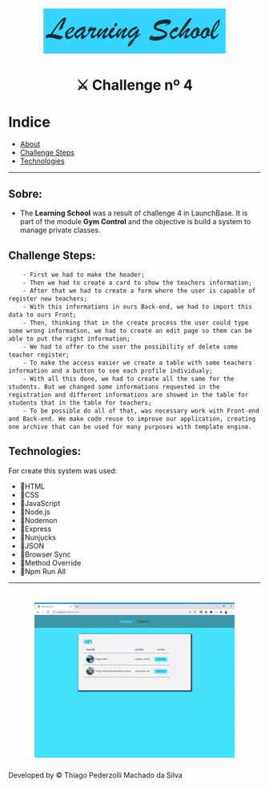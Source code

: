 <h1 align="center">
    <img src="learninglogo.png">
</h1>

<h1 align="center">
⚔ Challenge nº 4
</h1>

# Indice

- [About](#-About)
- [Challenge Steps](#-Challenge-Steps)
- [Technologies](#-Technologies)

---
## Sobre:

- The **Learning School** was a result of challenge 4 in LaunchBase. It is part of the module **Gym Control** and the objective is build a system to manage private classes.

## Challenge Steps:

        - First we had to make the header;
        - Then we had to create a card to show the teachers information;
        - After that we had to create a form where the user is capable of register new teachers;
        - With this informations in ours Back-end, we had to import this data to ours Front;
        - Then, thinking that in the create process the user could type some wrong information, we had to create an edit page so them can be able to put the right information;
        - We had to offer to the user the possibility of delete some teacher register;
        - To make the access easier we create a table with some teachers information and a button to see each profile individualy;
        - With all this done, we had to create all the same for the students. But we changed some informations requested in the registration and different informations are showed in the table for students that in the table for teachers;
        - To be possible do all of that, was necessary work with Front-end and Back-end. We make code reuse to improve our application, creating one archive that can be used for many purposes with template engine.

## Technologies:

For create this system was used:

- 🚀HTML
- 🚀CSS
- 🚀JavaScript
- 🚀Node.js
- 🚀Nodemon
- 🚀Express
- 🚀Nunjucks
- 🚀JSON
- 🚀Browser Sync
- 🚀Method Override
- 🚀Npm Run All

---

<h1 align="center">
 <img src="learningschoolgif.gif">
</h1>


Developed by © Thiago Pederzolli Machado da Silva